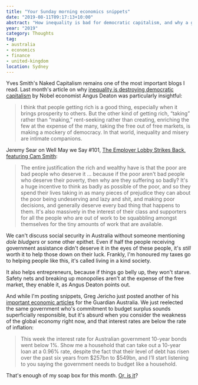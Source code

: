 ```yaml
---
title: "Your Sunday morning economics snippets"
date: "2019-08-11T09:17:13+10:00"
abstract: "How inequality is bad for democratic capitalism, and why a government budget isn’t a household one."
year: "2019"
category: Thoughts
tag:
- australia
- economics
- finance
- united-kingdom
location: Sydney
---
```

Yves Smith's Naked Capitalism remains one of the most important blogs I read. Last month's article on why [inequality is destroying democratic capitalism](https://www.nakedcapitalism.com/2019/07/nobel-economist-angus-deaton-inequality-is-destroying-democratic-capitalism.html) by Nobel economist Angus Deaton was particularly insightful:

> I think that people getting rich is a good thing, especially when it brings prosperity to others. But the other kind of getting rich, “taking” rather than “making,” rent-seeking rather than creating, enriching the few at the expense of the many, taking the free out of free markets, is making a mockery of democracy. In that world, inequality and misery are intimate companions.

Jeremy Sear on Well May we Say #101, [The Employer Lobby Strikes Back, featuring Cam Smith](http://www.wellmaywesay.com/podcast/2019/8/6/episode-101-the-employer-lobby-strikes-back-feat-cam-smith):

> The entire justification the rich and wealthy have is that the poor are bad people who deserve it ... because if the poor aren't bad people who deserve their poverty, then why are they suffering so badly? It's a huge incentive to think as badly as possible of the poor, and so they spend their lives taking in as many pieces of prejudice they can about the poor being undeserving and lazy and shit, and making poor decisions, and generally deserve every bad thing that happens to them. It's also massively in the interest of their class and supporters for all the people who are out of work to be squabbling amongst themselves for the tiny amounts of work that are available.

We can't discuss social security in Australia without someone mentioning *dole bludgers* or some other epithet. Even if half the people receiving government assistance didn't deserve it in the eyes of these people, it's *still* worth it to help those down on their luck. Frankly, I'm honoured my taxes go to helping people like this, it's called living in a kind society.

It also helps entrepreneurs, because if things go belly up, they won't starve. Safety nets and breaking up monopolies aren't at the expense of the free market, they enable it, as Angus Deaton points out.

And while I'm posting snippets, Greg Jericho just posted another of his [important economic articles](https://www.theguardian.com/business/grogonomics/2019/aug/11/chilly-economic-winds-are-blowing-and-budget-fairytales-are-cold-comfort) for the Guardian Australia. We just reelected the same government who's commitment to budget surplus sounds superficially responsible, but it's absurd when you consider the weakness of the global economy right now, and that interest rates are below the rate of inflation:

> This week the interest rate for Australian government 10-year bonds went below 1%. Show me a household that can take out a 10-year loan at a 0.96% rate, despite the fact that their level of debt has risen over the past six years from $257bn to $549bn, and I’ll start listening to you saying the government needs to budget like a household.

That's enough of my soap box for this month. [Or, is it](https://rubenerd.com/mofo-soap/ "Decluttering: Mofo Soap")?
